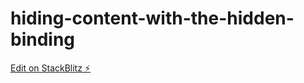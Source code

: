 # hiding-content-with-the-hidden-binding

[Edit on StackBlitz ⚡️](https://stackblitz.com/edit/hiding-content-with-the-hidden-binding)